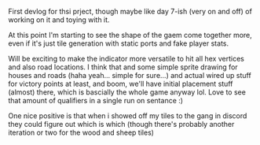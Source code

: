 First devlog for thsi prject, though maybe like day 7-ish (very on and off) of
working on it and toying with it.

At this point I'm starting to see the shape of the gaem come together more, even
if it's just tile generation with static ports and fake player stats.

Will be exciting to make the indicator more versatile to hit all hex vertices
and also road locations. I think that and some simple sprite drawing for houses
and roads (haha yeah... simple for sure...) and actual wired up stuff for
victory points at least, and boom, we'll have initial placement stuff (almost)
there, which is bascially the whole game anyway lol. Love to see that amount of
qualifiers in a single run on sentance :)

One nice positive is that when i showed off my tiles to the gang in discord they
could figure out which is which (though there's probably another iteration or
two for the wood and sheep tiles)
